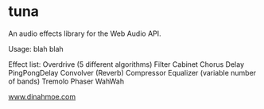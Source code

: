 tuna
====

An audio effects library for the Web Audio API.

Usage: blah blah

Effect list:
Overdrive (5 different algorithms)
Filter
Cabinet
Chorus
Delay
PingPongDelay
Convolver (Reverb)
Compressor
Equalizer (variable number of bands)
Tremolo
Phaser
WahWah

www.dinahmoe.com
